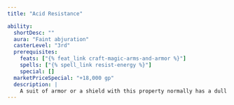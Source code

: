 ```yaml
---
title: "Acid Resistance"

ability:
  shortDesc: ""
  aura: "Faint abjuration"
  casterLevel: "3rd"
  prerequisites:
    feats: ["{% feat_link craft-magic-arms-and-armor %}"]
    spells: ["{% spell_link resist-energy %}"]
    special: []
  marketPriceSpecial: "+18,000 gp"
  description: |
    A suit of armor or a shield with this property normally has a dull gray appearance. The armor absorbs the first 10 points of acid damage per attack that the wearer would normally take (similar to the {% spell_link resist-energy %} spell).
---
```

